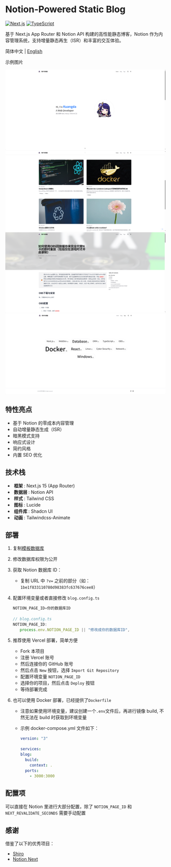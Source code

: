 # Notion-Powered Static Blog

[![Next.js](https://img.shields.io/badge/Next.js-15.0.0-000000?logo=next.js)](https://nextjs.org/)
[![TypeScript](https://img.shields.io/badge/TypeScript-5.0.0-3178C6?logo=typescript)](https://www.typescriptlang.org/)

基于 Next.js App Router 和 Notion API 构建的高性能静态博客，Notion 作为内容管理系统，支持增量静态再生（ISR）和丰富的交互体验。

简体中文 | [English](./README_EN.md)

示例图片

![image](./sample/home.png)
![image](./sample/blog.png)
![image](./sample/post.png)
![image](./sample/tag.png)
## 特性亮点

- 基于 Notion 的零成本内容管理
- 自动增量静态生成（ISR）
- 暗黑模式支持
- 响应式设计
- 简约风格
- 内置 SEO 优化

## 技术栈

- ​**​ 框架 ​**​: Next.js 15 (App Router)
- ​**​ 数据层 ​**​: Notion API
- ​**​ 样式 ​**​: Tailwind CSS
- ​**​ 图标 ​**​: Lucide
- ​**​ 组件库 ​**​: Shadcn UI
- ​**​ 动画 ​**​: Tailwindcss-Animate

## 部署

1. 复制[模板数据库](https://zephyrrr.notion.site/1be1f833110780d98383fc637676cee8?v=1be1f833110780839e62000c8c92f8e3&pvs=4)
2. 修改数据库权限为公开

3. 获取 Notion 数据库 ID：

   - 复制 URL 中 `?v=` 之前的部分（如：`1be1f833110780d98383fc637676cee8`）

4. 配置环境变量或者直接修改 `blog.config.ts`

   ```typescript
   NOTION_PAGE_ID=你的数据库ID

   // blog.config.ts
   NOTION_PAGE_ID:
      process.env.NOTION_PAGE_ID || "修改成你的数据库ID",
   ```

5. 推荐使用 Vercel 部署，简单方便

   - Fork 本项目
   - 注册 Vercel 账号
   - 然后连接你的 GitHub 账号
   - 然后点击 `New` 按钮，选择 `Import Git Repository`
   - 配置环境变量 `NOTION_PAGE_ID`
   - 选择你的项目，然后点击 `Deploy` 按钮
   - 等待部署完成

6. 也可以使用 Docker 部署，已经提供了`Dockerfile`

   - 注意如果使用环境变量，建议创建一个`.env`文件后，再进行镜像 build, 不然无法在 build 时获取到环境变量
   - 示例 docker-compose.yml 文件如下：

     ```yaml
     version: "3"

     services:
     blog:
       build:
         context: .
       ports:
         - 3000:3000
     ```

## 配置项

可以直接在 Notion 里进行大部分配置，除了 `NOTION_PAGE_ID` 和 `NEXT_REVALIDATE_SECONDS` 需要手动配置

## 感谢

借鉴了以下的优秀项目：

- [Shiro](https://github.com/Innei/Shiro)
- [Notion Next](https://github.com/tangly1024/NotionNext)
